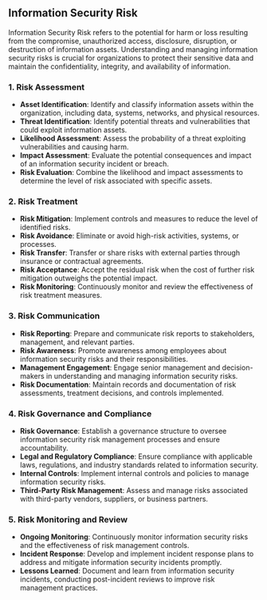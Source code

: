 ## Information Security Risk

Information Security Risk refers to the potential for harm or loss resulting from the compromise, unauthorized access, disclosure, disruption, or destruction of information assets. Understanding and managing information security risks is crucial for organizations to protect their sensitive data and maintain the confidentiality, integrity, and availability of information.

### 1. Risk Assessment

- **Asset Identification**: Identify and classify information assets within the organization, including data, systems, networks, and physical resources.
- **Threat Identification**: Identify potential threats and vulnerabilities that could exploit information assets.
- **Likelihood Assessment**: Assess the probability of a threat exploiting vulnerabilities and causing harm.
- **Impact Assessment**: Evaluate the potential consequences and impact of an information security incident or breach.
- **Risk Evaluation**: Combine the likelihood and impact assessments to determine the level of risk associated with specific assets.

### 2. Risk Treatment

- **Risk Mitigation**: Implement controls and measures to reduce the level of identified risks.
- **Risk Avoidance**: Eliminate or avoid high-risk activities, systems, or processes.
- **Risk Transfer**: Transfer or share risks with external parties through insurance or contractual agreements.
- **Risk Acceptance**: Accept the residual risk when the cost of further risk mitigation outweighs the potential impact.
- **Risk Monitoring**: Continuously monitor and review the effectiveness of risk treatment measures.

### 3. Risk Communication

- **Risk Reporting**: Prepare and communicate risk reports to stakeholders, management, and relevant parties.
- **Risk Awareness**: Promote awareness among employees about information security risks and their responsibilities.
- **Management Engagement**: Engage senior management and decision-makers in understanding and managing information security risks.
- **Risk Documentation**: Maintain records and documentation of risk assessments, treatment decisions, and controls implemented.

### 4. Risk Governance and Compliance

- **Risk Governance**: Establish a governance structure to oversee information security risk management processes and ensure accountability.
- **Legal and Regulatory Compliance**: Ensure compliance with applicable laws, regulations, and industry standards related to information security.
- **Internal Controls**: Implement internal controls and policies to manage information security risks.
- **Third-Party Risk Management**: Assess and manage risks associated with third-party vendors, suppliers, or business partners.

### 5. Risk Monitoring and Review

- **Ongoing Monitoring**: Continuously monitor information security risks and the effectiveness of risk management controls.
- **Incident Response**: Develop and implement incident response plans to address and mitigate information security incidents promptly.
- **Lessons Learned**: Document and learn from information security incidents, conducting post-incident reviews to improve risk management practices.
